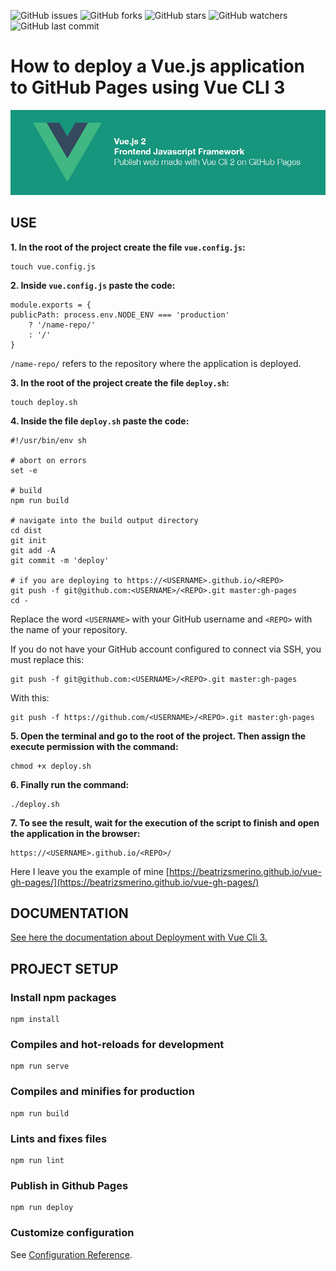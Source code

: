 ![GitHub issues](https://img.shields.io/github/issues/beatrizsmerino/vue-gh-pages)
![GitHub forks](https://img.shields.io/github/forks/beatrizsmerino/vue-gh-pages)
![GitHub stars](https://img.shields.io/github/stars/beatrizsmerino/vue-gh-pages)
![GitHub watchers](https://img.shields.io/github/watchers/beatrizsmerino/vue-gh-pages)
![GitHub last commit](https://img.shields.io/github/last-commit/beatrizsmerino/vue-gh-pages)

# How to deploy a Vue.js application to GitHub Pages using Vue CLI 3

![vue-gh-pages gh-pages](https://github.com/beatrizsmerino/vue-gh-pages/blob/master/README/images/vue-gh-pages.jpg)

## USE

**1. In the root of the project create the file `vue.config.js`:**

```
touch vue.config.js
```

**2. Inside `vue.config.js` paste the code:**

```
module.exports = {
publicPath: process.env.NODE_ENV === 'production'
	? '/name-repo/'
	: '/'
}
```

`/name-repo/` refers to the repository where the application is deployed.

**3. In the root of the project create the file `deploy.sh`:**

```
touch deploy.sh
```

**4. Inside the file `deploy.sh` paste the code:**

```
#!/usr/bin/env sh

# abort on errors
set -e

# build
npm run build

# navigate into the build output directory
cd dist
git init
git add -A
git commit -m 'deploy'

# if you are deploying to https://<USERNAME>.github.io/<REPO>
git push -f git@github.com:<USERNAME>/<REPO>.git master:gh-pages
cd -
```

Replace the word `<USERNAME>` with your GitHub username and `<REPO>` with the name of your repository.

If you do not have your GitHub account configured to connect via SSH, you must replace this:

```
git push -f git@github.com:<USERNAME>/<REPO>.git master:gh-pages
```

With this:

```
git push -f https://github.com/<USERNAME>/<REPO>.git master:gh-pages
```

**5. Open the terminal and go to the root of the project. Then assign the execute permission with the command:**

```
chmod +x deploy.sh
```

**6. Finally run the command:**

```
./deploy.sh
```

**7. To see the result, wait for the execution of the script to finish and open the application in the browser:**

```
https://<USERNAME>.github.io/<REPO>/
```

Here I leave you the example of mine [https://beatrizsmerino.github.io/vue-gh-pages/](https://beatrizsmerino.github.io/vue-gh-pages/)

## DOCUMENTATION

[See here the documentation about Deployment with Vue Cli 3.](https://cli.vuejs.org/guide/deployment.html#github-pages)

## PROJECT SETUP

### Install npm packages

```
npm install
```

### Compiles and hot-reloads for development

```
npm run serve
```

### Compiles and minifies for production

```
npm run build
```

### Lints and fixes files

```
npm run lint
```

### Publish in Github Pages

```
npm run deploy
```

### Customize configuration

See [Configuration Reference](https://cli.vuejs.org/config/).

